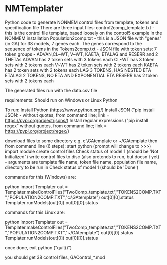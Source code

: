 # NMTemplater
Python code to generate NONMEM control files from template, tokens and specification file
There are three input files:
  control2comp_template.txt - this is the control file template, based loosely on the control5 example in the NONMEM installation
  Population2comp.txt - this is a JSON file with "genes" (in GA) for 38 models, 7 genes each. 
  The genes correspond to the sequence of tokens in the 
  Tokens2comp.txt - JSON file with token sets:
              7 token groups - ADVAN,CL~WT, V~WT, KAETA, ETALAG and RESERR and 2 THETAs
              ADVAN has 2 token sets with 3 tokens each
              CL~WT has 3 token sets with 2 tokens each
              V~WT has 2 token sets with 2 tokens each
              KAETA has 2 token sets with 2 tokens each 
              LAG 3 TOKENS, HAS NESTED ETA
              ETALAG 2 TOKENS, NO ETA AND EXPONENTIAL ETA
              RESERR has 2 token sets with 2 tokens each
              
The generated files run with the data.csv file

requirements:
Should run on Windows or Linux
Python

To run:
  Install Python (https://www.python.org/)
  Install JSON ("pip install JSON: - without quotes, from command line; link = https://pypi.org/project/jsons/)
  Install regular expressions ("pip install regex" without quotes, from command line; link = https://pypi.org/project/regex/)

download files to some directory e.g, c:\GAtemplate or ~/GAtemplate
then from command line (6 steps):
start python (prompt will change to >>>)
import module
create control files
Check status of model 1 (should be 'Not Initialized")
write control files to disc (also pretends to run, but doesn't yet) - arguments are template file name, token file name, population file name, directory to be run in
Check status of model 1 (should be 'Done')


commands for this (Windows) are:

python
import Templater
out = Templater.makeControlFiles("TwoComp_template.txt","TOKENS2COMP.TXT","POPULATION2COMP.TXT","c:\GAtemplate")
out[0][0].status
Templater.runModels(out[0]) 
out[0][0].status


commands for this Linux are:

python
import Templater
out = Templater.makeControlFiles("TwoComp_template.txt","TOKENS2COMP.TXT","POPULATION2COMP.TXT","~/GAtemplate")
out[0][0].status
Templater.runModels(out[0]) 
out[0][0].status


once done, exit python ("quit()")

you should get 38 control files, GAControl_*.mod